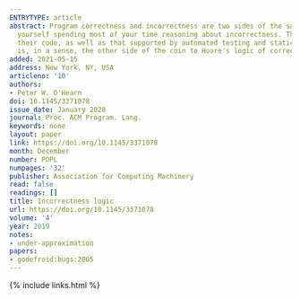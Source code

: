```yaml
---
ENTRYTYPE: article
abstract: Program correctness and incorrectness are two sides of the same coin. As a programmer, even if you would like to have correctness, you might find
  yourself spending most of your time reasoning about incorrectness. This includes informal reasoning that people do while looking at or thinking about
  their code, as well as that supported by automated testing and static analysis tools. This paper describes a simple logic for program incorrectness which
  is, in a sense, the other side of the coin to Hoare's logic of correctness.
added: 2021-05-15
address: New York, NY, USA
articleno: '10'
authors:
- Peter W. O'Hearn
doi: 10.1145/3371078
issue_date: January 2020
journal: Proc. ACM Program. Lang.
keywords: none
layout: paper
link: https://doi.org/10.1145/3371078
month: December
number: POPL
numpages: '32'
publisher: Association for Computing Machinery
read: false
readings: []
title: Incorrectness logic
url: https://doi.org/10.1145/3371078
volume: '4'
year: 2019
notes:
- under-approximation
papers:
- godefroid:bugs:2005
---
```

{% include links.html %}
